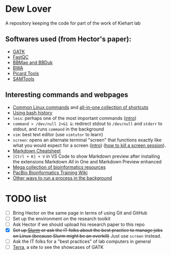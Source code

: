 # Dew Lover
A repository keeping the code for part of the work of Kiehart lab

## Softwares used (from Hector's paper):
- [GATK](https://www.broadinstitute.org/partnerships/education/broade/best-practices-variant-calling-gatk-1) 
- [FastQC](https://www.bioinformatics.babraham.ac.uk/projects/fastqc/) 
- [BBMap and BBDuk](https://jgi.doe.gov/data-and-tools/bbtools/bb-tools-user-guide/bbduk-guide/) 
- [BWA](http://bio-bwa.sourceforge.net/) 
- [Picard Tools](http://broadinstitute.github.io/picard)
- [SAMTools](http://www.htslib.org/)

## Interesting commands and webpages
- [Common Linux commands](https://help.ubuntu.com/community/UsingTheTerminal) and [all-in-one collection of shortcuts](https://kapeli.com/cheat_sheets/Bash_Shortcuts.docset/Contents/Resources/Documents/index)
- [Using bash history](https://www.digitalocean.com/community/tutorials/how-to-use-bash-history-commands-and-expansions-on-a-linux-vps)
- `less`: perhaps one of the most important commands ([intro](https://linuxize.com/post/less-command-in-linux/))
- `command > /dev/null 2>&1 &`: redirect stdout to `/dev/null` and `stderr` to stdout, and runs `command` in the background
- `vim`: best text editor (use `vimtutor` to learn)
- `screen`: opens an alternate terminal "screen" that functions exactly like what you would expect for a screen ([intro](https://linuxize.com/post/how-to-use-linux-screen/)) ([how to kill a screen session](https://stackoverflow.com/questions/1509677/kill-detached-screen-session)).
- [Markdown Cheatsheet](https://github.com/adam-p/markdown-here/wiki/Markdown-Cheatsheet)
- `[Ctrl + K] + V` in VS Code to show Markdown preview after installing the extensions Markdown All in One and Markdown Preview enhanced
- [Mega collection of bioinformatics resources](https://github.com/jdidion/biotools)
- [PacBio Bioinformatics Training Wiki](https://github.com/PacificBiosciences/Bioinformatics-Training/wiki)
- [Other ways to run a process in the background](https://linuxize.com/post/how-to-run-linux-commands-in-background/)

# TODO list
- [ ] Bring Hector on the same page in terms of using Git and GitHub
- [ ] Set up the environment on the research toolkit
- [ ] Ask Hector if we should upload his research paper to this repo
- [x] ~~Set up [Slurm](https://slurm.schedmd.com/) or ask the IT folks about the best practice to manage jobs on Linux (because Slurm might be an overkill)~~ Just use `screen` instead.
- [ ] Ask the IT folks for a "best practices" of lab computers in general
- [ ] [Terra](https://app.terra.bio/#library/showcase), a site to see the showcases of GATK